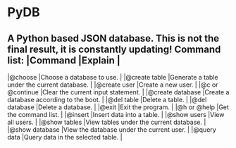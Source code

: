 # PyDB
A Python based JSON database.
This is not the final result, it is constantly updating!
Command list:
|Command             |Explain                                         |
-----------------------------------------------------------------------
|@choose             |Choose a database to use.                       |
|@create table       |Generate a table under the current database.    |
|@create user        |Create a new user.                              |
|@c or @continue     |Clear the current input statement.              |
|@create database    |Create a database according to the boot.        |
|@del table          |Delete a table.                                 |
|@del database       |Delete a database.                              |
|@exit               |Exit the program.                               |
|@h or @help         |Get the command list.                           |
|@insert             |Insert data into a table.                       |
|@show users         |View all users.                                 |
|@show tables        |View tables under the current database.         |
|@show database      |View the database under the current user.       |
|@query data         |Query data in the selected table.               |
